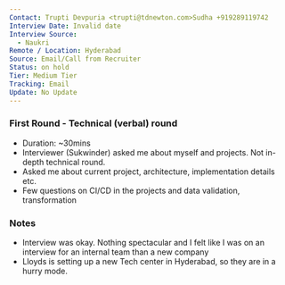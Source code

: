 ```yaml
---
Contact: Trupti Devpuria <trupti@tdnewton.com>Sudha +919289119742
Interview Date: Invalid date
Interview Source:
  - Naukri
Remote / Location: Hyderabad
Source: Email/Call from Recruiter
Status: on hold
Tier: Medium Tier
Tracking: Email
Update: No Update
---
```

### First Round - Technical (verbal) round

- Duration: ~30mins
- Interviewer (Sukwinder) asked me about myself and projects. Not in-depth technical round.
- Asked me about current project, architecture, implementation details etc.
- Few questions on CI/CD in the projects and data validation, transformation

### Notes

- Interview was okay. Nothing spectacular and I felt like I was on an interview for an internal team than a new company
- Lloyds is setting up a new Tech center in Hyderabad, so they are in a hurry mode.